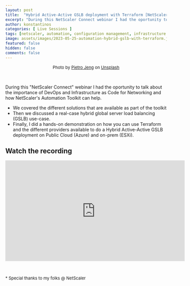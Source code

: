 ```yaml
---
layout: post
title:  "Hybrid Active-Active GSLB deployment with Terraform [NetScaler Event]"
excerpt: "During this NetScaler Connect webinar I had the oportunity to talk about the importance of DevOps and Infrastructure as Code for Networking and how NetScaler's Automation Toolkit can help."
author: konstantinos
categories: [ Live Sessions ]
tags: [netscaler, automation, configuration management, infrastructure as code, terraform, ansible]
image: assets/images/2023-05-25-automation-hybrid-gslb-with-terraform.jpg
featured: false
hidden: false
comments: false
---
```


<div style="text-align: center; font-size: small;">Photo by <a href="https://unsplash.com/@pietrozj?utm_content=creditCopyText&utm_medium=referral&utm_source=unsplash">Pietro Jeng</a> on <a href="https://unsplash.com/photos/green-and-red-light-wallpaper-n6B49lTx7NM?utm_content=creditCopyText&utm_medium=referral&utm_source=unsplash">Unsplash</a></div>


&nbsp;  

During this "NetScaler Connect" webinar I had the oportunity to talk about the importance of DevOps and Infrastructure as Code for Networking and how NetScaler's Automation Toolkit can help. 

- We covered the different solutions that are available as part of the toolkit
- Then we discussed a real-case hybrid global server load balancing (GSLB) use-case.
- Finally, I did a hands-on demonstration on how you can use Terraform and the different providers available to do a Hybrid Active-Active GSLB deployment on Public Cloud (Azure) and on-prem (ESXi).


## Watch the recording

<iframe width="560" height="315" src="https://www.youtube.com/embed/Wpcg3xspznk?si=TOsdK77H1yQPW19i&amp;start=2049" title="YouTube video player" frameborder="0" allow="accelerometer; autoplay; clipboard-write; encrypted-media; gyroscope; picture-in-picture; web-share" allowfullscreen></iframe>


&nbsp;  

<div style="font-size: small;">* Special thanks to my folks @ NetScaler</div>

&nbsp;  